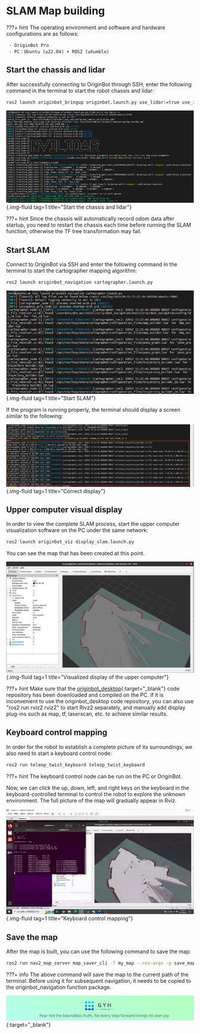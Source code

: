 # **SLAM Map building**

???+ hint
    The operating environment and software and hardware configurations are as follows:

     - OriginBot Pro
     - PC：Ubuntu (≥22.04) + ROS2 (≥humble)



<!-- <iframe
  src="//player.bilibili.com/player.html?aid=516658213&bvid=BV1eg411a7A9&cid=866152168&page=16&autoplay=0"
  scrolling="no"
  border="0"
  width="800px"
  height="460px"
  frameborder="no"
  framespacing="0"
  allowfullscreen="true"
>
</iframe> -->

## **Start the chassis and lidar**

After successfully connecting to OriginBot through SSH, enter the following command in the terminal to start the robot chassis and lidar:

``` bash
ros2 launch originbot_bringup originbot.launch.py use_lidar:=true use_imu:=true
```

![image-20220822151007681](../../assets/img/slam/Clip_2024-09-14_18-21-06.png){.img-fluid tag=1 title="Start the chassis and lidar"}

???+ hint
	Since the chassis will automatically record odom data after startup, you need to restart the chassis each time before running the SLAM function, otherwise the TF tree transformation may fail.



## **Start SLAM**

Connect to OriginBot via SSH and enter the following command in the terminal to start the cartographer mapping algorithm:


``` bash
ros2 launch originbot_navigation cartographer.launch.py
```
![2x_image](../../assets/img/slam/2x_image.jpg){.img-fluid tag=1 title="Start SLAM"}


If the program is running properly, the terminal should display a screen similar to the following:

![ture_image](../../assets/img/slam/ture_image.jpg){.img-fluid tag=1 title="Correct display"}



## **Upper computer visual display**

In order to view the complete SLAM process, start the upper computer visualization software on the PC under the same network:

```bash
ros2 launch originbot_viz display_slam.launch.py
```

You can see the map that has been created at this point.

![image-20220928220241108](../../assets/img/slam/image-20220928220241108.png){.img-fluid tag=1 title="Visualized display of the upper computer"}

???+ hint
    Make sure that the [originbot_desktop](https://github.com/guyuehome/originbot_desktop){:target="_blank"} code repository has been downloaded and compiled on the PC. If it is inconvenient to use the originbot_desktop code repository, you can also use "ros2 run rviz2 rviz2" to start Rivz2 separately, and manually add display plug-ins such as map, tf, laserscan, etc. to achieve similar results.



## **Keyboard control mapping**

In order for the robot to establish a complete picture of its surroundings, we also need to start a keyboard control node:

```bash
ros2 run teleop_twist_keyboard teleop_twist_keyboard
```

???+ hint
    The keyboard control node can be run on the PC or OriginBot.



Now, we can click the up, down, left, and right keys on the keyboard in the keyboard-controlled terminal to control the robot to explore the unknown environment. The full picture of the map will gradually appear in Rviz.



![e646ac75c6](../../assets/img/slam/e646ac75c6.gif){.img-fluid tag=1 title="Keyboard control mapping"}



## **Save the map**

After the map is built, you can use the following command to save the map:

```bash
ros2 run nav2_map_server map_saver_cli -f my_map --ros-args -p save_map_timeout:=10000
```

???+ info
    The above command will save the map to the current path of the terminal. Before using it for subsequent navigation, it needs to be copied to the originbot_navigation function package.





[![图片1](../../assets/img/footer_en.png)](https://www.guyuehome.com/){:target="_blank"}
